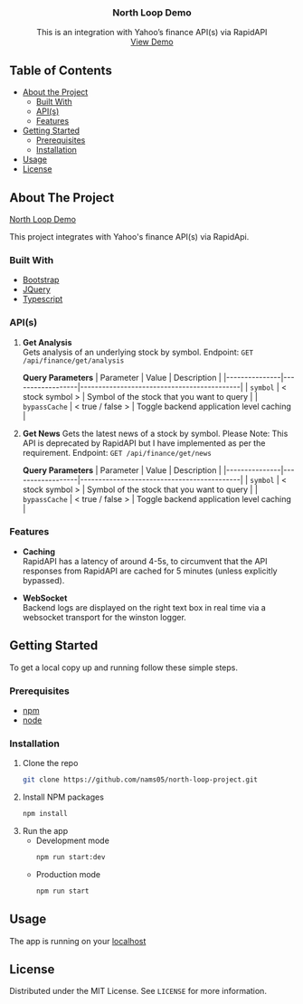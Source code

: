   <h3 align="center">North Loop Demo</h3>

<p align="center">
This is an integration with Yahoo’s finance API(s) via RapidAPI
<br />
<a href="https://nams.terminalbytes.com">View Demo</a>
</p>



<!-- TABLE OF CONTENTS -->
## Table of Contents

* [About the Project](#about-the-project)
  * [Built With](#built-with)
  * [API(s)](#apis)
  * [Features](#features)
* [Getting Started](#getting-started)
  * [Prerequisites](#prerequisites)
  * [Installation](#installation)
* [Usage](#usage)
* [License](#license)

<!-- ABOUT THE PROJECT -->
## About The Project

[North Loop Demo](https://nams.terminalbytes.com)

This project integrates with Yahoo's finance API(s) via RapidApi.

### Built With
* [Bootstrap](https://getbootstrap.com)
* [JQuery](https://jquery.com)
* [Typescript](https://www.typescriptlang.org/)

### API(s)
1. **Get Analysis**  
     Gets analysis of an underlying stock by symbol.
     Endpoint: `GET /api/finance/get/analysis`    
     
     **Query Parameters**
    | Parameter     | Value            | Description                                |
    |---------------|------------------|--------------------------------------------|
    | `symbol`      | < stock symbol > | Symbol of the stock that you want to query |
    | `bypassCache` | < true / false > | Toggle backend application level caching   |
    
2. **Get News** 
     Gets the latest news of a stock by symbol. Please Note: This API is deprecated by RapidAPI but I have implemented as per the requirement.
     Endpoint: `GET /api/finance/get/news`    
        
     **Query Parameters**
    | Parameter     | Value            | Description                                |
    |---------------|------------------|--------------------------------------------|
    | `symbol`      | < stock symbol > | Symbol of the stock that you want to query |
    | `bypassCache` | < true / false > | Toggle backend application level caching   |
    
### Features
- **Caching**  
    RapidAPI has a latency of around 4-5s, to circumvent that the API responses from RapidAPI are cached for 5 minutes (unless explicitly bypassed).

- **WebSocket**  
    Backend logs are displayed on the right text box in real time via a websocket transport for the winston logger.


<!-- GETTING STARTED -->
## Getting Started

To get a local copy up and running follow these simple steps.

### Prerequisites

* [npm](https://www.npmjs.com/get-npm)
* [node](https://nodejs.org/en/)

### Installation

1. Clone the repo
    ```sh
    git clone https://github.com/nams05/north-loop-project.git
    ```
2. Install NPM packages
    ```sh
    npm install
    ```
3. Run the app
    - Development mode
       ```sh
       npm run start:dev
       ```
   - Production mode
      ```sh
      npm run start
      ````

## Usage

The app is running on your [localhost](http://localhost:3099)

<!-- LICENSE -->
## License

Distributed under the MIT License. See `LICENSE` for more information.
